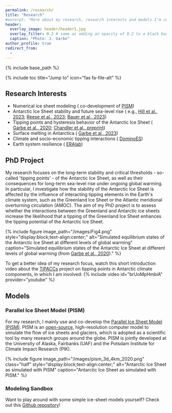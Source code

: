 ```yaml
---
permalink: /research/
title: "Research"
#excerpt: "More about my research, research interests and models I'm currently working with."
header:
  overlay_image: header/header1.jpg
  overlay_filter: 0.2 # same as adding an opacity of 0.2 to a black background
  caption: "Photo: J. Garbe"
author_profile: true
redirect_from: 
  - 
---
```


{% include base_path %}

{% include toc title="Jump to" icon="fas fa-file-alt" %}

## Research Interests
- Numerical ice sheet modeling (<i class="fas fa-arrow-circle-right"></i> co-development of [PISM](/research/#parallel-ice-sheet-model-pism "/research/#parallel-ice-sheet-model-pism"))
- Antarctic Ice Sheet stability and future sea-level rise (<i class="fas fa-arrow-circle-right"></i> e.g., [Hill et al., 2023](/publications/articles/hill-2023 "/publications/articles/hill-2023"); [Reese et al., 2023](/publications/articles/reese-2023 "/publications/articles/reese-2023"); [Bauer et al., 2023](/publications/articles/bauer-2023 "/publications/articles/bauer-2023"))
- Tipping points and hysteresis behavior of the Antarctic Ice Sheet (<i class="fas fa-arrow-circle-right"></i> [Garbe et al., 2020](/publications/articles/garbe-2020 "/publications/articles/garbe-2020"); [Chandler et al., preprint](/publications/preprints/chandler-2024 "/publications/preprints/chandler-2024"))
- Surface melting in Antarctica (<i class="fas fa-arrow-circle-right"></i> [Garbe et al., 2023](/publications/articles/garbe-2023 "/publications/articles/garbe-2023"))
- Climate and socio-economic tipping interactions (<i class="fas fa-arrow-circle-right"></i> [DominoES](https://www.pik-potsdam.de/dominoes "https://www.pik-potsdam.de/dominoes"))
- Earth system resilience (<i class="fas fa-arrow-circle-right"></i> [ERAlab](https://www.pik-potsdam.de/earthresilience "https://www.pik-potsdam.de/earthresilience"))

## PhD Project
My research focuses on the long-term stability and critical thresholds - so-called 'tipping points' - of the Antarctic Ice Sheet, as well as their consequences for long-term sea-level rise under ongoing global warming. In particular, I investigate how the stability of the Antarctic Ice Sheet is affected by the influence of interacting tipping elements in the Earth's climate system, such as the Greenland Ice Sheet or the Atlantic meridional overturning circulation (AMOC). The aim of my PhD project is to assess whether the interactions between the Greenland and Antarctic ice sheets increase the likelihood that a tipping of the Greenland Ice Sheet enhances the tipping potential of the Antarctic Ice Sheet.

{% include figure image_path="/images/Fig4.png" style="display:block;text-align:center;" alt="Simulated equilibrium states of the Antarctic Ice Sheet at different levels of global warming" caption="Simulated equilibrium states of the Antarctic Ice Sheet at different levels of global warming (from [Garbe et al., 2020](/publications/articles/garbe-2020 '/publications/articles/garbe-2020'))." %}

To get a better idea of my research focus, watch this short introduction video about the [TiPACCs](https://www.tipaccs.eu "https://www.tipaccs.eu") project on tipping points in Antarctic climate components, in which I am involved:
{% include video id="brUoMpHmbiA" provider="youtube" %}

## Models
### Parallel Ice Sheet Model (PISM)
For my research, I mainly use and co-develop the [Parallel Ice Sheet Model (PISM)](https://www.pism.io/ "https://www.pism.io/"). PISM is an [open-source](/publications/data/khrulev-2023 '/publications/data/khrulev-2023'), high-resolution computer model to simulate the flow of ice sheets and glaciers, which is adopted as a scientific tool by many research groups around the globe.
PISM is jointly developed at the University of Alaska, Fairbanks (UAF) and the Potsdam Institute for Climate Impact Research (PIK).

{% include figure image_path="/images/pism_3d_4km_2020.png" class="half" style="display:block;text-align:center;" alt="Antarctic Ice Sheet as simulated with PISM" caption="Antarctic Ice Sheet as simulated with PISM." %}

### Modeling Sandbox
Want to play around with some simple ice-sheet models yourself? Check out this <i class="fas fa-arrow-circle-right"></i> [Github repository](https://github.com/juliusgarbe/modelling_sandbox "https://github.com/juliusgarbe/modelling_sandbox")!
